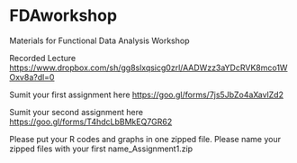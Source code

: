 # FDAworkshop
Materials for Functional Data Analysis Workshop


Recorded Lecture
https://www.dropbox.com/sh/gg8slxqsicg0zrl/AADWzz3aYDcRVK8mco1WOxv8a?dl=0

Sumit your first assignment here
https://goo.gl/forms/7js5JbZo4aXavlZd2

Sumit your second assignment here
https://goo.gl/forms/T4hdcLbBMkEQ7GR62

Please put your R codes and graphs in one zipped file. Please name your zipped files with your first name_Assignment1.zip
